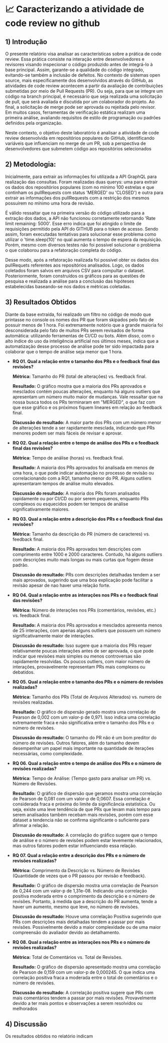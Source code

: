 # 📈 Caracterizando a atividade de code review no github 

## 1) Introdução
O presente relatório visa analisar as características sobre a prática de code review.
Essa prática consiste na interação entre desenvolvedores e revisores visando inspecionar o código produzido antes de integrá-lo à base principal. Assim, garante-se a qualidade do código integrado, evitando-se também a inclusão de defeitos.
No contexto de sistemas open source, mais especificamente dos desenvolvidos através do GitHub, as atividades de code review acontecem a partir da avaliação de contribuições submetidas por meio de Pull Requests (PR). Ou seja, para que se integre um código na branch principal, é necessário que seja realizada uma solicitação de pull, que será avaliada e discutida por um colaborador do projeto. Ao final, a solicitação de merge pode ser aprovada ou rejeitada pelo revisor. Em muitos casos, ferramentas de verificação estática realizam uma primeira análise, avaliando requisitos de estilo de programação ou padrões definidos pela organização.

Neste contexto, o objetivo deste laboratório é analisar a atividade de code review desenvolvida em repositórios populares do GitHub, identificando variáveis que influenciam no merge de um PR, sob a perspectiva de desenvolvedores que submetem código aos repositórios selecionados

## 2) Metodologia:
Inicialmente, para extrair as informações foi utilizada a API GraphQL para realização das consultas. Foram realizadas duas querys: uma para extrair os dados dos repositórios populares (com no mínimo 100 estrelas e que continham os pullRequests com status 'MERGED' ou 'CLOSED') e outra para extrair as informações dos pullRequests com a restrição dos mesmos possuírem no mínimo uma hora de revisão. 

É válido ressaltar que na primeira versão do código utilizado para a extração dos dados, a API não funcionou corretamente retornando 'Rate limit remaining: 5000'. Esse erro indica que foi atingido o limite de requisições permitido pela API do GITHUB para o token de acesso. Sendo assim, foram executadas tentativas para solucionar esse problema como utilizar o 'time.sleep(10)' no qual aumenta o tempo de espera da requisição. Porém, mesmo com diversos testes não foi possível solucionar o problema o que colaborou para a refatoração completa do código.

Desse modo, após a refatoração realizada foi possível obter os dados dos pullRequets referentes aos repositórios analisados. Logo, os dados coletados foram salvos em arquivos CSV para compultar o dataset. Posteriormente, foram construídos os gráficos para as questões de pesquisa e realizada a análise para a conclusão das hipóteses estabelecidas baseando-se nos dados e métricas coletadas.


## 3) Resultados Obtidos 
Diante da base extraída, foi realizado um filtro no código de modo que printasse no console os nomes dos PR que foram skipados pelo fato de possuir menos de 1 hora. Foi extremamente notório que a grande maioria foi desconsiderada pelo fato de muitos PRs serem revisados de forma automática: utilizando ferramentas de CI/CD ou bots. Além disso, com o alto índice do uso da inteligência artificial nos últimos meses, indica que a automatização desse processo de análise pode ter sido impactada para colaborar que o tempo de análise seja menor que 1 hora. 


* **RQ 01. Qual a relação entre o tamanho dos PRs e o feedback final das revisões?**
       
    **Métrica:** Tamanho do PR (total de alterações) vs. feedback final.

    **Resultado:** O gráfico mostra que a maioria dos PRs aprovados e mesclados contém poucas alterações, enquanto há alguns outliers que apresentam um número muito maior de mudanças. Vale ressaltar que na nossa busca todos os PRs terminaram em "MERGED", o que faz com que esse gráfico e os próximos fiquem lineares em relação ao feedback final.
  
   **Discussão do resultado:** A maior parte dos PRs com um número menor de alterações tende a ser rapidamente mesclada, indicando que PRs menores podem ser mais fáceis de revisar e aprovar.

* **RQ 02. Qual a relação entre o tempo de análise dos PRs e o feedback final das revisões?**
       
    **Métrica:** Tempo de análise (horas) vs. feedback final.
  
    **Resultado:** A maioria dos PRs aprovados foi analisada em menos de uma hora, o que pode indicar automação no processo de revisão ou correlacionando com a RQ1, tamanho menor do PR. Alguns outliers apresentaram tempos de análise muito elevados.
  
    **Discussão do resultado:** A maioria dos PRs foram analisados rapidamente ou por CI/CD ou por serem pequenos, enquanto PRs complexos ou esquecidos podem ter tempos de análise significativamente maiores.

* **RQ 03. Qual a relação entre a descrição dos PRs e o feedback final das revisões?**
       
  **Métrica:** Tamanho da descrição do PR (número de caracteres) vs. feedback final.

  **Resultado:** A maioria dos PRs aprovados tem descrições com comprimento entre 1000 e 2000 caracteres. Contudo, há alguns outliers com descrições muito mais longas ou mais curtas que fogem desse padrão.

  **Discussão do resultado:** PRs com descrições detalhadas tendem a ser mais aprovados, sugerindo que uma boa explicação pode facilitar a revisão apesar de nao haver uma relação forte. 
    
* **RQ 04. Qual a relação entre as interações nos PRs e o feedback final das revisões?**
       
  **Métrica:** Número de interações nos PRs (comentários, revisões, etc.) vs. feedback final.

   **Resultado:** A maioria dos PRs aprovados e mesclados apresenta menos de 25 interações, com apenas alguns outliers que possuem um número significativamente maior de interações.

   **Discussão do resultado:** Isso sugere que a maioria dos PRs requer relativamente poucas interações antes de ser aprovada, o que pode indicar que revisões mais simples ou menos controversas são rapidamente resolvidas. Os poucos outliers, com maior número de interações, provavelmente representam PRs mais complexos ou debatidos.

* **RQ 05. Qual a relação entre o tamanho dos PRs e o número de revisões realizadas?**
       
    **Métrica:** Tamanho dos PRs (Total de Arquivos Alterados) vs. numero de revisões realizadas.

    **Resultado:** O gráfico de dispersão gerado mostra uma correlação de Pearson de 0,002 com um valor-p de 0,971. Isso indica uma correlação extremamente fraca e não significativa entre o tamanho dos PRs e o número de revisões.

    **Discussão do resultado:** O tamanho do PR não é um bom preditor do número de revisões. Outros fatores, além do tamanho devem desempenhar um papel mais importante na quantidade de iterações necessárias, como complexidade.

* **RQ 06. Qual a relação entre o tempo de análise dos PRs e o número de revisões realizadas?**
       
    **Métrica:** Tempo de Análise: (Tempo gasto para analisar um PR) vs. Número de Revisões.

    **Resultado:** O gráfico de dispersão que geramos mostra uma correlação de Pearson de 0,081 com um valor-p de 0,0607. Essa correlação é considerada fraca e próxima do limite da significância estatística. Ou seja, existe uma leve tendência de que PRs que levam mais tempo para serem analisados também recebam mais revisões, porém com esse dataset a tendencia não se confirma significante o suficiente para afirmar a relação.

    **Discussão do resultado:**  A correlação do gráfico sugere que o tempo de análise e o número de revisões podem estar levemente relacionados, mas outros fatores podem estar influenciando essa relação.


* **RQ 07. Qual a relação entre a descrição dos PRs e o número de revisões realizadas?**
       
    **Métrica:** Comprimento da Descrição  vs. Número de Revisões (Quantidade de vezes que o PR passou por revisão e feedback).

    **Resultado:** O gráfico de dispersão mostra uma correlação de Pearson de 0,244 com um valor-p de 1,31e-08. Indicando uma correlação positiva moderada entre o comprimento da descrição e o número de revisões. Portanto, à medida que a descrição do PR aumenta, tende a haver um aumento, mesmo que leve, no número de revisões.

    **Discussão do resultado:**  Houve uma correlação Positiva sugerindo que PRs com descrições mais detalhadas tendem a passar por mais revisões. Possivelmente devido a maior complexidade ou de uma maior compreensão do avaliador devido ao detalhamento.


* **RQ 08. Qual a relação entre as interações nos PRs e o número de revisões realizadas?**
       
    **Métrica:**  Total de Comentários vs. Total de Revisões.

    **Resultado:** O gráfico de dispersão apresentado mostra uma correlação de Pearson de 0,159 com um valor-p de 0,000245. O que indica uma correlação positiva fraca a moderada entre o total de comentários e o número de revisões.

    **Discussão do resultado:** A correlação positiva sugere que PRs com mais comentários tendem a passar por mais revisões. Provavelmente devido a ter mais pontos e observações a serem resolvidos ou melhorados

## 4) Discussão

Os resultados obtidos no relatório indicam 
